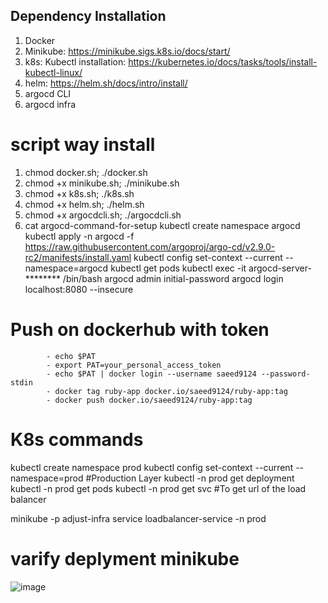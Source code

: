 ## Dependency Installation 
1. Docker
2. Minikube: https://minikube.sigs.k8s.io/docs/start/
3. k8s:  Kubectl installation: https://kubernetes.io/docs/tasks/tools/install-kubectl-linux/
4. helm: https://helm.sh/docs/intro/install/
5. argocd CLI
6. argocd infra
   
# script way install
1. chmod docker.sh; ./docker.sh
2. chmod +x minikube.sh; ./minikube.sh
3. chmod +x k8s.sh; ./k8s.sh
4. chmod +x helm.sh; ./helm.sh
5. chmod +x argocdcli.sh; ./argocdcli.sh
6.  cat argocd-command-for-setup 
kubectl create namespace argocd
kubectl apply -n argocd -f https://raw.githubusercontent.com/argoproj/argo-cd/v2.9.0-rc2/manifests/install.yaml
kubectl config set-context --current --namespace=argocd
kubectl get pods
kubectl exec -it argocd-server-******** /bin/bash
argocd admin initial-password
argocd login localhost:8080 --insecure


# Push on dockerhub with token
            - echo $PAT
            - export PAT=your_personal_access_token
            - echo $PAT | docker login --username saeed9124 --password-stdin
            - docker tag ruby-app docker.io/saeed9124/ruby-app:tag
            - docker push docker.io/saeed9124/ruby-app:tag

# K8s commands
kubectl create namespace prod
kubectl config set-context --current --namespace=prod
#Production Layer
kubectl -n prod get deployment
kubectl -n prod get pods
kubectl -n prod get svc #To get url of the load balancer 

minikube -p adjust-infra service loadbalancer-service -n prod
# varify deplyment minikube
![image](https://github.com/saeed0808/devops/assets/46480999/82ada74e-9fc6-4bd8-a85d-7fbcb0a30bba)

